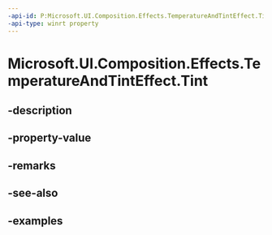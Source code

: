 ```yaml
---
-api-id: P:Microsoft.UI.Composition.Effects.TemperatureAndTintEffect.Tint
-api-type: winrt property
---
```


<!-- Property syntax.
public float Tint { get;  set; }
-->

# Microsoft.UI.Composition.Effects.TemperatureAndTintEffect.Tint

## -description

## -property-value

## -remarks

## -see-also

## -examples

